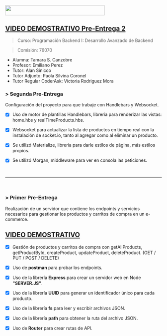 <h1><img src="https://img.shields.io/badge/GESTION ECOMMERCE-BACKEND-32286E?logo=null&logoColor=black&style=flat" width="320" height="32"/></h1>


## [VIDEO DEMOSTRATIVO Pre-Entrega 2](https://drive.google.com/file/d/1mUXX-b_0Rim2-QIUeJ7QaIEyWkZuBZHp/view?usp=sharing)


> Curso: Programación Backend I: Desarrollo Avanzado de Backend

> Comisión: 76070

* Alumna: Tamara S. Canzobre
* Profesor: Emiliano Perez
* Tutor: Alan Sinicco
* Tutor Adjunto: Paola Silvina Coronel
* Tutor Regular CoderAsk: Victoria Rodriguez Mora


<h3> > Segunda Pre-Entrega</h3>
Configuración del proyecto para que trabaje con Handlebars y Websocket.

- [x] Uso de motor de plantillas Handlebars, librería para renderizar las vistas: home.hbs y realTimeProducts.hbs.
- [x] Websocket para actualizar la lista de productos en tiempo real con la instalación de socket.io, tanto al agregar como al eliminar un producto.
- [x] Se utilizó Materialize, librería para darle estilos de página, más estilos propios.
- [x] Se utilizó Morgan, middleware para ver en consola las peticiones.


<br>

_____________________________________________________________________________
<br>

<h3> > Primer Pre-Entrega</h3>
Realización de un servidor que contiene los endpoints y servicios necesarios 
para gestionar los productos y carritos de compra en un e-commerce.

## [VIDEO DEMOSTRATIVO](https://drive.google.com/file/d/1_tWYToi5lvVw_qbifvqmMNDFHyXjmoup/view?usp=sharing)

- [x] Gestión de productos y carritos de compra con getAllProducts, 
getProductById, createProduct, updateProduct, deleteProduct. 
(GET / PUT / POST / DELETE)
- [x] Uso de **postman** para probar los endpoints.
- [x] Uso de la librería **Express** para crear un servidor web en Node **"SERVER.JS"**.
- [x] Uso de la librería **UUID** para generar un identificador único para cada producto.
- [x] Uso de la librería **fs** para leer y escribir archivos JSON.
- [x] Uso de la librería **path** para obtener la ruta del archivo JSON.
- [x] Uso de **Router** para crear rutas de API.


